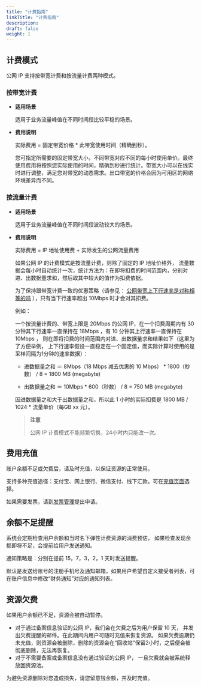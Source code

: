 ```yaml
---
title: "计费指南"
linkTitle: "计费指南"
description:
draft: false
weight: 1
---
```


## 计费模式

公网 IP 支持按带宽计费和按流量计费两种模式。

### 按带宽计费

- **适用场景**

  适用于业务流量峰值在不同时间段比较平稳的场景。

- **费用说明**

  实际费用 =  固定带宽价格 * 此带宽使用时间（精确到秒）。

  您可指定所需要的固定带宽大小，不同带宽对应不同的每小时使用单价。最终使用费用将按照您实际使用的时间，精确到秒进行统计。带宽大小可以在线实时进行调整，满足您对带宽的动态需求。出口带宽的价格会因为可用区的网络环境差异而不同。

  <!--[点击此处](https://www.qingcloud.com/pricing#/EIP)获取价格详情。-->

### 按流量计费

- **适用场景**

  适用于业务流量峰值在不同时间段波动较大的场景。

- **费用说明**

  实际费用 =  IP 地址使用费 + 实际发生的公网流量费用

  如果公网 IP 的计费模式是按流量计费，则除了固定的 IP 地址价格外， 流量数据会每小时自动统计一次，统计方法为：在即将扣费的时间范围内，分别对进、出数据量求和，然后取其中较大的值作为扣费依据。

  为了保持跟带宽计费一致的优惠策略（请参见： [公网带宽上下行速率是对称相等的吗](/compute/vm/faq/other_questions/vm_width_equal/) ），只有当下行速率超出 10Mbps 时才会对其扣费。

  例如：

  一个按流量计费的、带宽上限是 20Mbps 的公网 IP，在一个扣费周期内有 30 分钟其下行速率一直保持在 18Mbps ，有 10 分钟其上行速率一直保持在 10Mbps ， 则在即将扣费的时间范围内对进、出数据量求和结果如下（这里为了方便举例， 上下行速率假设一直稳定在一个固定值，而实际计算时使用的是采样间隔为1分钟的速率数据）：

  - 进数据量之和 ＝ 8Mbps（18 Mbps 减去优惠的 10 Mbps） * 1800（秒数） / 8 = 1800 MB (megabyte)

  - 出数据量之和 ＝ 10Mbps * 600（秒数） / 8 = 750 MB (megabyte)

  因进数据量之和大于出数据量之和，所以此 1 小时的实际扣费是 1800 MB / 1024 * 流量单价（每GB xx 元）。

  <!-- [点击此处](https://www.qingcloud.com/pricing#/EIP)获取价格详情。 -->

  > **注意**
  >
  > 公网 IP 计费模式不能频繁切换，24小时内只能改一次。

## 费用充值

账户余额不足或欠费后，请及时充值，以保证资源的正常使用。

支持多种充值途径：支付宝、网上银行、微信支付、线下汇款。可在[充值页面](https://console.shanhe.com/finance/wallet/)选择。

如果需要发票，请到[发票管理](https://console.shanhe.com/finance/invoices/)提出申请。

## 余额不足提醒

系统会定期检查用户余额和当时名下弹性计费资源的消费预估， 如果检查发现余额即将不足，会提前给用户发送通知。

通知策略是：分别在提前 15，7，3，2，1 天时发送提醒。

默认是发送给账号的注册手机号及通知邮箱，如果用户希望自定义接受者列表，可在账户信息中修改“财务通知”对应的通知列表。

## 资源欠费

如果用户余额已不足，资源会被自动暂停。

- 对于通过备案信息验证的公网 IP，我们会在欠费之后为用户保留 10 天， 并发出欠费提醒的邮件。在此期间内用户可随时充值来恢复资源。 如果欠费逾期仍未充值，则资源会被删除，删除的资源会在“回收站”保留2小时，之后便会被彻底删除，无法再恢复。
- 对于不需要备案或备案信息没有通过验证的公网 IP， 一旦欠费就会被系统释放回资源池。 

为避免资源删除对您造成损失，请您留意钱余额，并及时充值。

